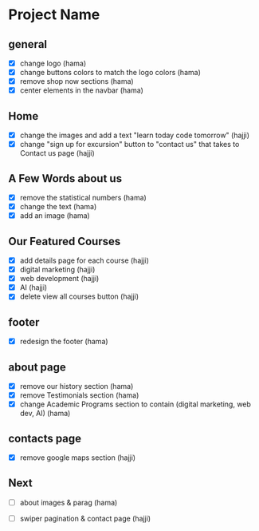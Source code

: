 # Project Name
## general
- [x] change logo (hama)
- [x] change buttons colors to match the logo colors (hama)
- [x] remove shop now sections (hama)
- [x] center elements in the navbar (hama)
## Home
- [x] change the images and add a text "learn today code tomorrow" (hajji)
- [x] change "sign up for excursion" button to "contact us" that takes to Contact us page (hajji)
## A Few Words about us
- [x] remove the statistical numbers (hama)
- [x] change the text (hama)
- [x] add an image (hama)
## Our Featured Courses
- [x] add details page for each course (hajji)
- [x] digital marketing (hajji)
- [x] web development (hajji)
- [x] AI (hajji)
- [x] delete view all courses button (hajji)
## footer
- [x] redesign the footer (hama)

## about page
- [x] remove our history section (hama)
- [x] remove Testimonials section (hama)
- [x] change Academic Programs section to contain (digital marketing, web dev, AI) (hama)
## contacts page
- [x] remove google maps section (hajji)

## Next 
- [ ] about images & parag (hama)
- [ ] swiper pagination & contact page (hajji)


